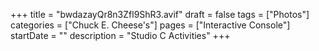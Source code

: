 +++
title = "bwdazayQr8n3Zfl9ShR3.avif"
draft = false
tags = ["Photos"]
categories = ["Chuck E. Cheese's"]
pages = ["Interactive Console"]
startDate = ""
description = "Studio C Activities"
+++
